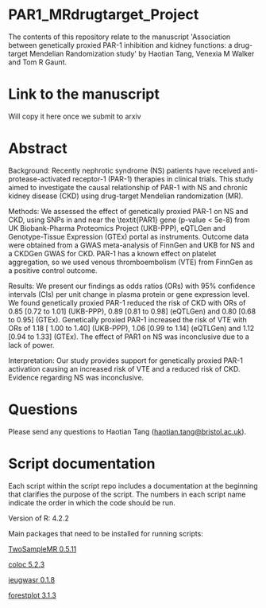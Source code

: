# PAR1_MRdrugtarget_Project

The contents of this repository relate to the manuscript 'Association between genetically proxied PAR-1 inhibition and kidney functions: a drug-target Mendelian Randomization study' by Haotian Tang, Venexia M Walker and Tom R Gaunt.

# Link to the manuscript

Will copy it here once we submit to arxiv

# Abstract

Background: Recently nephrotic syndrome (NS) patients have received anti-protease-activated receptor-1 (PAR-1) therapies in clinical trials. This study aimed to investigate the causal relationship of PAR-1 with NS and chronic kidney disease (CKD) using drug-target Mendelian randomization (MR).

Methods: We assessed the effect of genetically proxied PAR-1 on NS and CKD, using SNPs in and near the \textit{PAR1} gene (p-value $<$ 5e-8) from UK Biobank-Pharma Proteomics Project (UKB-PPP), eQTLGen and Genotype-Tissue Expression (GTEx) portal as instruments. Outcome data were obtained from a GWAS meta-analysis of FinnGen and UKB for NS and a CKDGen GWAS for CKD. PAR-1 has a known effect on platelet aggregation, so we used venous thromboembolism (VTE) from FinnGen as a positive control outcome.

Results: We present our findings as odds ratios (ORs) with 95\% confidence intervals (CIs) per unit change in plasma protein or gene expression level. We found genetically proxied PAR-1 reduced the risk of CKD with ORs of 0.85 [0.72 to 1.01] (UKB-PPP), 0.89 [0.81 to 0.98] (eQTLGen) and 0.80 [0.68 to 0.95] (GTEx). Genetically proxied PAR-1 increased the risk of VTE with ORs of 1.18 [ 1.00 to 1.40] (UKB-PPP), 1.06 [0.99 to 1.14] (eQTLGen) and 1.12 [0.94 to 1.33] (GTEx). The effect of PAR1 on NS was inconclusive due to a lack of power.

Interpretation: Our study provides support for genetically proxied PAR-1 activation causing an increased risk of VTE and a reduced risk of CKD. Evidence regarding NS was inconclusive.

# Questions
Please send any questions to Haotian Tang (haotian.tang@bristol.ac.uk).

# Script documentation

Each script within the script repo includes a documentation at the beginning that clarifies the purpose of the script. The numbers in each script name indicate the order in which the code should be run.

Version of R: 4.2.2

Main packages that need to be installed for running scripts: 

[TwoSampleMR 0.5.11](https://github.com/MRCIEU/TwoSampleMR)

[coloc 5.2.3](https://chr1swallace.github.io/coloc/)

[ieugwasr 0.1.8](https://mrcieu.github.io/ieugwasr)

[forestplot 3.1.3](https://github.com/gforge/forestplot)

